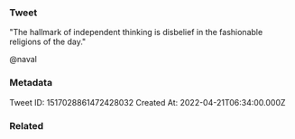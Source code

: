 ### Tweet
"The hallmark of independent thinking is disbelief in the fashionable religions of the day."

@naval

### Metadata
Tweet ID: 1517028861472428032
Created At: 2022-04-21T06:34:00.000Z

### Related

